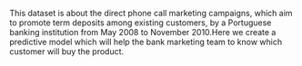This dataset is about the direct phone call marketing campaigns, which aim to promote term deposits among existing customers, by a Portuguese banking institution from May
2008 to November 2010.Here we create a predictive model which will help the bank marketing team to know which customer will buy the product.
